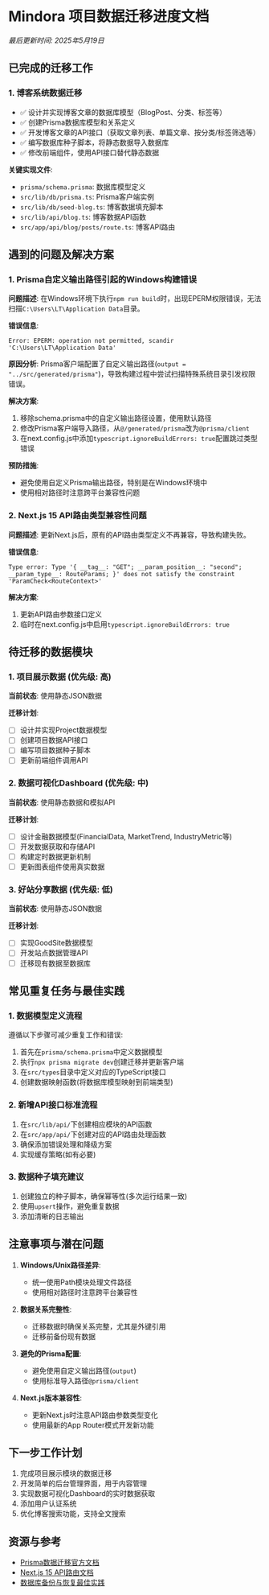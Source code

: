 # Mindora 项目数据迁移进度文档

*最后更新时间: 2025年5月19日*

## 已完成的迁移工作

### 1. 博客系统数据迁移

- ✅ 设计并实现博客文章的数据库模型（BlogPost、分类、标签等）
- ✅ 创建Prisma数据库模型和关系定义
- ✅ 开发博客文章的API接口（获取文章列表、单篇文章、按分类/标签筛选等）
- ✅ 编写数据库种子脚本，将静态数据导入数据库
- ✅ 修改前端组件，使用API接口替代静态数据

**关键实现文件**:
- `prisma/schema.prisma`: 数据库模型定义
- `src/lib/db/prisma.ts`: Prisma客户端实例
- `src/lib/db/seed-blog.ts`: 博客数据填充脚本
- `src/lib/api/blog.ts`: 博客数据API函数
- `src/app/api/blog/posts/route.ts`: 博客API路由

## 遇到的问题及解决方案

### 1. Prisma自定义输出路径引起的Windows构建错误

**问题描述**:
在Windows环境下执行`npm run build`时，出现EPERM权限错误，无法扫描`C:\Users\LT\Application Data`目录。

**错误信息**:
```
Error: EPERM: operation not permitted, scandir 'C:\Users\LT\Application Data'
```

**原因分析**:
Prisma客户端配置了自定义输出路径(`output = "../src/generated/prisma"`)，导致构建过程中尝试扫描特殊系统目录引发权限错误。

**解决方案**:
1. 移除schema.prisma中的自定义输出路径设置，使用默认路径
2. 修改Prisma客户端导入路径，从`@/generated/prisma`改为`@prisma/client`
3. 在next.config.js中添加`typescript.ignoreBuildErrors: true`配置跳过类型错误

**预防措施**:
- 避免使用自定义Prisma输出路径，特别是在Windows环境中
- 使用相对路径时注意跨平台兼容性问题

### 2. Next.js 15 API路由类型兼容性问题

**问题描述**:
更新Next.js后，原有的API路由类型定义不再兼容，导致构建失败。

**错误信息**:
```
Type error: Type '{ __tag__: "GET"; __param_position__: "second"; __param_type__: RouteParams; }' does not satisfy the constraint 'ParamCheck<RouteContext>'
```

**解决方案**:
1. 更新API路由参数接口定义
2. 临时在next.config.js中启用`typescript.ignoreBuildErrors: true`

## 待迁移的数据模块

### 1. 项目展示数据 (优先级: 高)

**当前状态**: 使用静态JSON数据

**迁移计划**:
- [ ] 设计并实现Project数据模型
- [ ] 创建项目数据API接口
- [ ] 编写项目数据种子脚本
- [ ] 更新前端组件调用API

### 2. 数据可视化Dashboard (优先级: 中)

**当前状态**: 使用静态数据和模拟API

**迁移计划**:
- [ ] 设计金融数据模型(FinancialData, MarketTrend, IndustryMetric等)
- [ ] 开发数据获取和存储API
- [ ] 构建定时数据更新机制
- [ ] 更新图表组件使用真实数据

### 3. 好站分享数据 (优先级: 低)

**当前状态**: 使用静态JSON数据

**迁移计划**:
- [ ] 实现GoodSite数据模型
- [ ] 开发站点数据管理API
- [ ] 迁移现有数据至数据库

## 常见重复任务与最佳实践

### 1. 数据模型定义流程

遵循以下步骤可减少重复工作和错误:
1. 首先在`prisma/schema.prisma`中定义数据模型
2. 执行`npx prisma migrate dev`创建迁移并更新客户端
3. 在`src/types`目录中定义对应的TypeScript接口
4. 创建数据映射函数(将数据库模型映射到前端类型)

### 2. 新增API接口标准流程

1. 在`src/lib/api/`下创建相应模块的API函数
2. 在`src/app/api/`下创建对应的API路由处理函数
3. 确保添加错误处理和降级方案
4. 实现缓存策略(如有必要)

### 3. 数据种子填充建议

1. 创建独立的种子脚本，确保幂等性(多次运行结果一致)
2. 使用`upsert`操作，避免重复数据
3. 添加清晰的日志输出

## 注意事项与潜在问题

1. **Windows/Unix路径差异**:
   - 统一使用Path模块处理文件路径
   - 使用相对路径时注意跨平台兼容性

2. **数据关系完整性**:
   - 迁移数据时确保关系完整，尤其是外键引用
   - 迁移前备份现有数据

3. **避免的Prisma配置**:
   - 避免使用自定义输出路径(`output`)
   - 使用标准导入路径`@prisma/client`

4. **Next.js版本兼容性**:
   - 更新Next.js时注意API路由参数类型变化
   - 使用最新的App Router模式开发新功能

## 下一步工作计划

1. 完成项目展示模块的数据迁移
2. 开发简单的后台管理界面，用于内容管理
3. 实现数据可视化Dashboard的实时数据获取
4. 添加用户认证系统
5. 优化博客搜索功能，支持全文搜索

## 资源与参考

- [Prisma数据迁移官方文档](https://www.prisma.io/docs/concepts/components/prisma-migrate)
- [Next.js 15 API路由文档](https://nextjs.org/docs/app/building-your-application/routing/route-handlers)
- [数据库备份与恢复最佳实践](https://www.prisma.io/dataguide/types/relational/what-is-a-database-backup) 